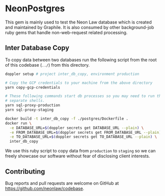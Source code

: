 # NeonPostgres

This gem is mainly used to test the Neon Law database which is created and
maintained by Graphile. It is also consumed by other background-job ruby gems
that handle non-web-request related processing.

## Inter Database Copy

To copy data between two databases run the following script from the root of
this codebase (`../`) from this directory.

```bash
doppler setup # project inter_db_copy, environment production

# Copy the GCP credentials to your machine from the above directory
yarn copy-gcp-credentials

# These following commands start db processes so you may need to run them in
# separate shells.
yarn sql-proxy-production
yarn sql-proxy-staging

docker build -t inter_db_copy -f ./postgres/Dockerfile .
docker run \
  -e DATABASE_URL=$(doppler secrets get DATABASE_URL --plain) \
  -e FROM_DATABASE_URL=$(doppler secrets get FROM_DATABASE_URL --plain) \
  -e TO_DATABASE_URL=$(doppler secrets get TO_DATABASE_URL --plain) \
  inter_db_copy
```

We use this ruby script to copy data from `production` to `staging` so we can
freely showcase our software without fear of disclosing client interests.

## Contributing

Bug reports and pull requests are welcome on GitHub at
https://github.com/neonlaw/codebase.

